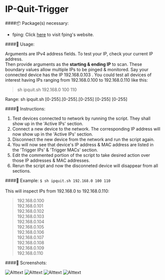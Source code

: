# IP-Quit-Trigger

####:package: Package(s) necessary:

* fping: Click [here](http://fping.org) to visit fping's website.

####:wrench: Usage:

Arguments are IPv4 address fields. To test your IP, check your current IP address.</br>
Then provide arguments as the **starting & ending IP** to scan. These boundary values allow multiple IPs to be pinged & monitored. Say your connected device has the IP 192.168.0.103 . You could test all devices of interest having IPs ranging from 192.168.0.100 to 192.168.0.110 like this:</br>

>sh ipquit.sh 192.168.0 100 110</br>

Range: sh ipquit.sh [0-255].[0-255].[0-255] [0-255] [0-255]

####:scroll: Instructions: 

1. Test devices connected to network by running the script. They shall show up in the 'Active IPs' section.
2. Connect a new device to the network. The corresponding IP address will now show up in the 'Active IPs' section.
3. Disconnect the new device from the network and run the script again.
4. You will now see that device's IP address & MAC address are listed in the 'Trigger IPs' & 'Trigger MACs' section.
5. Edit the commented portion of the script to take desired  action over those IP addresses & MAC addresses.
6. Rerun the script and now the disconneted device will disappear from all sections.

####:triangular_flag_on_post: Example:
```$ sh ipquit.sh 192.168.0 100 110```</br></br>
This will inspect IPs from 192.168.0 to 192.168.0.110:</br>
>192.168.0.100</br>
192.168.0.101</br>
192.168.0.102</br>
192.168.0.103</br>
192.168.0.104</br>
192.168.0.105</br>
192.168.0.106</br>
192.168.0.107</br>
192.168.0.108</br>
192.168.0.109</br>
192.168.0.110

####:mag_right: Screenshots:

![Alttext](https://github.com/shubhamk008/IP-Quit-Trigger/raw/master/Screenshots/1.png "Screen 1")
![Alttext](https://github.com/shubhamk008/IP-Quit-Trigger/raw/master/Screenshots/2.png "Screen 2")
![Alttext](https://github.com/shubhamk008/IP-Quit-Trigger/raw/master/Screenshots/3.png "Screen 3")
![Alttext](https://github.com/shubhamk008/IP-Quit-Trigger/raw/master/Screenshots/4.png "Screen 4")

